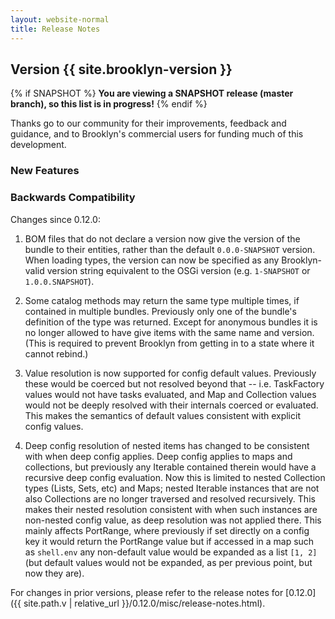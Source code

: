 ```yaml
---
layout: website-normal
title: Release Notes
---
```


## Version {{ site.brooklyn-version }}

{% if SNAPSHOT %}
**You are viewing a SNAPSHOT release (master branch), so this list is in progress!**
{% endif %}

Thanks go to our community for their improvements, feedback and guidance, and
to Brooklyn's commercial users for funding much of this development.

### New Features


### Backwards Compatibility

Changes since 0.12.0:

1. BOM files that do not declare a version now give the version of the bundle to their entities,
   rather than the default `0.0.0-SNAPSHOT` version.
   When loading types, the version can now be specified as any Brooklyn-valid version string
   equivalent to the OSGi version (e.g. `1-SNAPSHOT` or `1.0.0.SNAPSHOT`).

1. Some catalog methods may return the same type multiple times, if contained in multiple bundles.
   Previously only one of the bundle's definition of the type was returned. 
   Except for anonymous bundles it is no longer allowed to have give items with the same name and version.
   (This is required to prevent Brooklyn from getting in to a state where it cannot rebind.)

1. Value resolution is now supported for config default values. Previously these would be coerced but
   not resolved beyond that -- i.e. TaskFactory values would not have tasks evaluated, and Map and
   Collection values would not be deeply resolved with their internals coerced or evaluated.
   This makes the semantics of default values consistent with explicit config values.    

1. Deep config resolution of nested items has changed to be consistent with when deep config applies.
   Deep config applies to maps and collections, but previously any Iterable contained therein
   would have a recursive deep config evaluation. Now this is limited to nested Collection types
   (Lists, Sets, etc) and Maps; nested Iterable instances that are not also Collections are 
   no longer traversed and resolved recursively. This makes their nested resolution consistent 
   with when such instances are non-nested config value, as deep resolution was not applied there.
   This mainly affects PortRange, where previously if set directly on a config key it would return
   the PortRange value but if accessed in a map such as `shell.env` any non-default value would 
   be expanded as a list `[1, 2]` (but default values would not be expanded, as per previous point,
   but now they are). 

For changes in prior versions, please refer to the release notes for 
[0.12.0]({{ site.path.v | relative_url }}/0.12.0/misc/release-notes.html).
